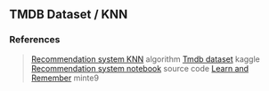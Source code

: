 ## TMDB Dataset / KNN

### References

> [Recommendation system KNN](https://www.analyticsvidhya.com/blog/2020/08/recommendation-system-k-nearest-neighbors) algorithm
> [Tmdb dataset](https://www.kaggle.com/datasets/tmdb/tmdb-movie-metadata) kaggle
> [Recommendation system notebook](https://www.kaggle.com/code/heeraldedhia/movie-ratings-and-recommendation-using-knn/notebook) source code
> [Learn and Remember](https://www.minte9.com/mlearning/datasets-tmdb-1473) minte9
